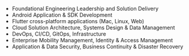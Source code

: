 - Foundational Engineering Leadership and Solution Delivery
- Android Application & SDK Development
- Flutter cross-platform applications (Mac, Linux, Web)
- Cloud Solution Architecture, Systems Design & Data Management
- DevOps, CI/CD, GitOps, Infrastructure
- Enterprise Mobility Management, Identity & Access Management
- Application & Data Security, Business Continuity & Disaster Recovery